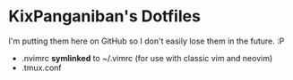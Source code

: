 # KixPanganiban's Dotfiles

I'm putting them here on GitHub so I don't easily lose them in the future. :P

- .nvimrc **symlinked** to ~/.vimrc (for use with classic vim and neovim)
- .tmux.conf
